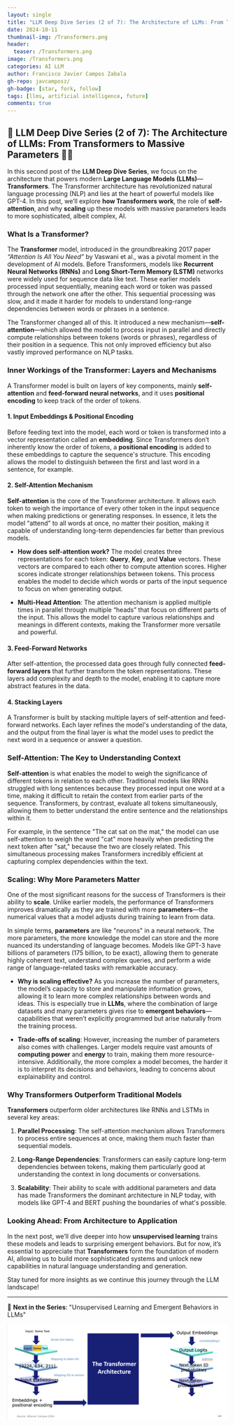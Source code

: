 ```yaml
---
layout: single
title: "LLM Deep Dive Series (2 of 7): The Architecture of LLMs: From Transformers to Massive Parameters"
date: 2024-10-11
thumbnail-img: /Transformers.png
header:
  teaser: /Transformers.png
image: /Transformers.png
categories: AI LLM
author: Francisco Javier Campos Zabala
gh-repo: javcamposz/
gh-badge: [star, fork, follow]
tags: [llms, artificial intelligence, future]
comments: true
---
```


## 🚨 LLM Deep Dive Series (2 of 7): The Architecture of LLMs: From Transformers to Massive Parameters 🧠🤖

In this second post of the **LLM Deep Dive Series**, we focus on the architecture that powers modern **Large Language Models (LLMs)**—**Transformers**. The Transformer architecture has revolutionized natural language processing (NLP) and lies at the heart of powerful models like GPT-4. In this post, we’ll explore **how Transformers work**, the role of **self-attention**, and why **scaling** up these models with massive parameters leads to more sophisticated, albeit complex, AI.

### What Is a Transformer?

The **Transformer** model, introduced in the groundbreaking 2017 paper *“Attention Is All You Need”* by Vaswani et al., was a pivotal moment in the development of AI models. Before Transformers, models like **Recurrent Neural Networks (RNNs)** and **Long Short-Term Memory (LSTM)** networks were widely used for sequence data like text. These earlier models processed input sequentially, meaning each word or token was passed through the network one after the other. This sequential processing was slow, and it made it harder for models to understand long-range dependencies between words or phrases in a sentence.

The Transformer changed all of this. It introduced a new mechanism—**self-attention**—which allowed the model to process input in parallel and directly compute relationships between tokens (words or phrases), regardless of their position in a sequence. This not only improved efficiency but also vastly improved performance on NLP tasks.

### Inner Workings of the Transformer: Layers and Mechanisms

A Transformer model is built on layers of key components, mainly **self-attention** and **feed-forward neural networks**, and it uses **positional encoding** to keep track of the order of tokens.

#### 1. Input Embeddings & Positional Encoding

Before feeding text into the model, each word or token is transformed into a vector representation called an **embedding**. Since Transformers don’t inherently know the order of tokens, a **positional encoding** is added to these embeddings to capture the sequence's structure. This encoding allows the model to distinguish between the first and last word in a sentence, for example.

#### 2. Self-Attention Mechanism

**Self-attention** is the core of the Transformer architecture. It allows each token to weigh the importance of every other token in the input sequence when making predictions or generating responses. In essence, it lets the model “attend” to all words at once, no matter their position, making it capable of understanding long-term dependencies far better than previous models.

- **How does self-attention work?** The model creates three representations for each token: **Query**, **Key**, and **Value** vectors. These vectors are compared to each other to compute attention scores. Higher scores indicate stronger relationships between tokens. This process enables the model to decide which words or parts of the input sequence to focus on when generating output.

- **Multi-Head Attention**: The attention mechanism is applied multiple times in parallel through multiple “heads” that focus on different parts of the input. This allows the model to capture various relationships and meanings in different contexts, making the Transformer more versatile and powerful.

#### 3. Feed-Forward Networks

After self-attention, the processed data goes through fully connected **feed-forward layers** that further transform the token representations. These layers add complexity and depth to the model, enabling it to capture more abstract features in the data.

#### 4. Stacking Layers

A Transformer is built by stacking multiple layers of self-attention and feed-forward networks. Each layer refines the model's understanding of the data, and the output from the final layer is what the model uses to predict the next word in a sequence or answer a question.

### Self-Attention: The Key to Understanding Context

**Self-attention** is what enables the model to weigh the significance of different tokens in relation to each other. Traditional models like RNNs struggled with long sentences because they processed input one word at a time, making it difficult to retain the context from earlier parts of the sequence. Transformers, by contrast, evaluate all tokens simultaneously, allowing them to better understand the entire sentence and the relationships within it.

For example, in the sentence "The cat sat on the mat," the model can use self-attention to weigh the word "cat" more heavily when predicting the next token after "sat," because the two are closely related. This simultaneous processing makes Transformers incredibly efficient at capturing complex dependencies within the text.

### Scaling: Why More Parameters Matter

One of the most significant reasons for the success of Transformers is their ability to **scale**. Unlike earlier models, the performance of Transformers improves dramatically as they are trained with more **parameters**—the numerical values that a model adjusts during training to learn from data.

In simple terms, **parameters** are like "neurons" in a neural network. The more parameters, the more knowledge the model can store and the more nuanced its understanding of language becomes. Models like GPT-3 have billions of parameters (175 billion, to be exact), allowing them to generate highly coherent text, understand complex queries, and perform a wide range of language-related tasks with remarkable accuracy.

- **Why is scaling effective?** As you increase the number of parameters, the model’s capacity to store and manipulate information grows, allowing it to learn more complex relationships between words and ideas. This is especially true in **LLMs**, where the combination of large datasets and many parameters gives rise to **emergent behaviors**—capabilities that weren’t explicitly programmed but arise naturally from the training process.

- **Trade-offs of scaling**: However, increasing the number of parameters also comes with challenges. Larger models require vast amounts of **computing power** and **energy** to train, making them more resource-intensive. Additionally, the more complex a model becomes, the harder it is to interpret its decisions and behaviors, leading to concerns about explainability and control.

### Why Transformers Outperform Traditional Models

**Transformers** outperform older architectures like RNNs and LSTMs in several key areas:

1. **Parallel Processing**: The self-attention mechanism allows Transformers to process entire sequences at once, making them much faster than sequential models.
  
2. **Long-Range Dependencies**: Transformers can easily capture long-term dependencies between tokens, making them particularly good at understanding the context in long documents or conversations.
  
3. **Scalability**: Their ability to scale with additional parameters and data has made Transformers the dominant architecture in NLP today, with models like GPT-4 and BERT pushing the boundaries of what's possible.

### Looking Ahead: From Architecture to Application

In the next post, we’ll dive deeper into how **unsupervised learning** trains these models and leads to surprising emergent behaviors. But for now, it’s essential to appreciate that **Transformers** form the foundation of modern AI, allowing us to build more sophisticated systems and unlock new capabilities in natural language understanding and generation.

Stay tuned for more insights as we continue this journey through the LLM landscape!

---

🚀 **Next in the Series**: "Unsupervised Learning and Emergent Behaviors in LLMs"

![Transformers](/Transformers.png)
